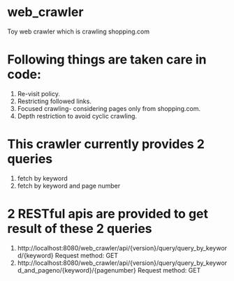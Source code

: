 # web_crawler
Toy web crawler which is crawling shopping.com

# Following things are taken care in code:


1. Re-visit policy.
2. Restricting followed links.
3. Focused crawling- considering pages only from shopping.com.
4. Depth restriction to avoid cyclic crawling.

# This crawler currently provides 2 queries


1. fetch by keyword
2. fetch by keyword and page number

# 2 RESTful apis are provided to get result of these 2 queries


1. http://localhost:8080/web_crawler/api/{version}/query/query_by_keyword/{keyword} Request method: GET
2. http://localhost:8080/web_crawler/api/{version}/query/query_by_keyword_and_pageno/{keyword}/{pagenumber} Request method: GET

